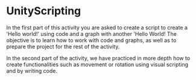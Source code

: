 # UnityScripting
In the first part of this activity you are asked to create a script to create a 'Hello world!' using code and a graph with another 'Hello World! The objective is to learn how to work with code and graphs, as well as to prepare the project for the rest of the activity.

In the second part of the activity, we have practiced in more depth how to create functionalities such as movement or rotation using visual scripting and by writing code.
